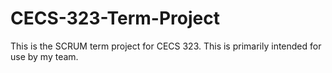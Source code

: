 # CECS-323-Term-Project
This is the SCRUM term project for CECS 323.
This is primarily intended for use by my team.
